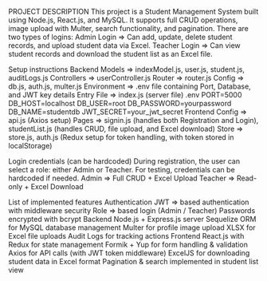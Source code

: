 PROJECT DESCRIPTION
    This project is a Student Management System built using Node.js, React.js, and MySQL.
    It supports full CRUD operations, image upload with Multer, search functionality, and pagination.
    There are two types of logins:
    Admin Login => Can add, update, delete student records, and upload student data via Excel.
    Teacher Login => Can view student records and download the student list as an Excel file.

Setup instructions
  Backend
    Models => indexModel.js, user.js, student.js, auditLogs.js
    Controllers => userController.js
    Router => router.js
    Config => db.js, auth.js, multer.js
    Environment => .env file containing Port, Database, and JWT key details
    Entry File => index.js (server file)
      .env
          PORT=5000
          DB_HOST=localhost
          DB_USER=root
          DB_PASSWORD=yourpassword
          DB_NAME=studentdb
          JWT_SECRET=your_jwt_secret
  Frontend
    Config => api.js (Axios setup)
    Pages => signin.js (handles both Registration and Login), studentList.js (handles CRUD, file upload, and Excel download)
    Store => store.js, auth.js (Redux setup for token handling, with token stored in localStorage)
      
Login credentials (can be hardcoded)
    During registration, the user can select a role: either Admin or Teacher.
    For testing, credentials can be hardcoded if needed.
    Admin => Full CRUD + Excel Upload
    Teacher => Read-only + Excel Download
  
List of implemented features
    Authentication
      JWT => based authentication with middleware security
      Role => based login (Admin / Teacher)
      Passwords encrypted with bcrypt
    Backend
      Node.js + Express.js server
      Sequelize ORM for MySQL database management
      Multer for profile image upload
      XLSX for Excel file uploads
      Audit Logs for tracking actions
    Frontend
      React.js with Redux for state management
      Formik + Yup for form handling & validation
      Axios for API calls (with JWT token middleware)
      ExcelJS for downloading student data in Excel format
      Pagination & search implemented in student list view
